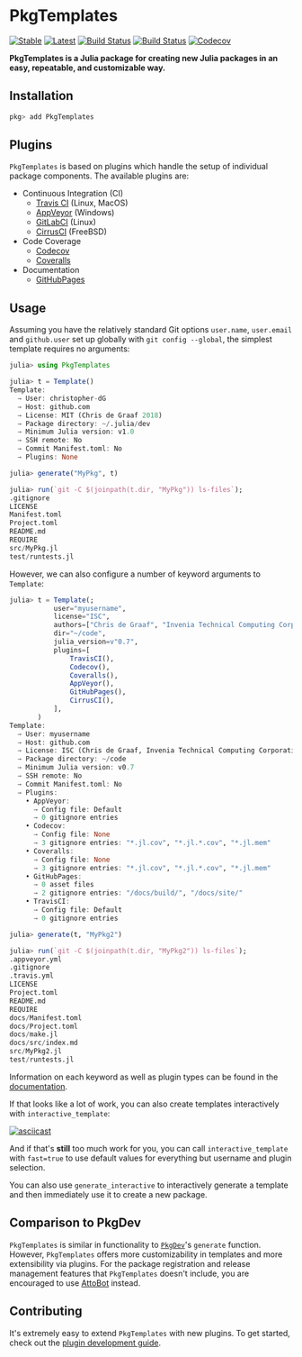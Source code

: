 # PkgTemplates

[![Stable](https://img.shields.io/badge/docs-stable-blue.svg)](https://invenia.github.io/PkgTemplates.jl/stable)
[![Latest](https://img.shields.io/badge/docs-latest-blue.svg)](https://invenia.github.io/PkgTemplates.jl/latest)
[![Build Status](https://travis-ci.org/invenia/PkgTemplates.jl.svg?branch=master)](https://travis-ci.org/invenia/PkgTemplates.jl)
[![Build Status](https://ci.appveyor.com/api/projects/status/r24xamruqlm88uti/branch/master?svg=true)](https://ci.appveyor.com/project/christopher-dG/pkgtemplates-jl/branch/master)
[![Codecov](https://codecov.io/gh/invenia/PkgTemplates.jl/branch/master/graph/badge.svg)](https://codecov.io/gh/invenia/PkgTemplates.jl)

**PkgTemplates is a Julia package for creating new Julia packages in an easy,
repeatable, and customizable way.**

## Installation

```julia
pkg> add PkgTemplates
```

## Plugins

`PkgTemplates` is based on plugins which handle the setup of individual package components.
The available plugins are:

* Continuous Integration (CI)
  * [Travis CI](https://travis-ci.com) (Linux, MacOS)
  * [AppVeyor](https://appveyor.com) (Windows)
  * [GitLabCI](https://gitlab.com) (Linux)
  * [CirrusCI](https://cirrus-ci.org) (FreeBSD)
* Code Coverage
  * [Codecov](https://codecov.io)
  * [Coveralls](https://coveralls.io)
* Documentation
  * [GitHubPages](https://pages.github.com)

## Usage

Assuming you have the relatively standard Git options `user.name`, `user.email` and `github.user` set up globally with `git config --global`, the simplest template requires no arguments:

```julia
julia> using PkgTemplates

julia> t = Template()
Template:
  → User: christopher-dG
  → Host: github.com
  → License: MIT (Chris de Graaf 2018)
  → Package directory: ~/.julia/dev
  → Minimum Julia version: v1.0
  → SSH remote: No
  → Commit Manifest.toml: No
  → Plugins: None

julia> generate("MyPkg", t)

julia> run(`git -C $(joinpath(t.dir, "MyPkg")) ls-files`);
.gitignore
LICENSE
Manifest.toml
Project.toml
README.md
REQUIRE
src/MyPkg.jl
test/runtests.jl
```

However, we can also configure a number of keyword arguments to `Template`:

```julia
julia> t = Template(;
           user="myusername",
           license="ISC",
           authors=["Chris de Graaf", "Invenia Technical Computing Corporation"],
           dir="~/code",
           julia_version=v"0.7",
           plugins=[
               TravisCI(),
               Codecov(),
               Coveralls(),
               AppVeyor(),
               GitHubPages(),
               CirrusCI(),
           ],
       )
Template:
  → User: myusername
  → Host: github.com
  → License: ISC (Chris de Graaf, Invenia Technical Computing Corporation 2018)
  → Package directory: ~/code
  → Minimum Julia version: v0.7
  → SSH remote: No
  → Commit Manifest.toml: No
  → Plugins:
    • AppVeyor:
      → Config file: Default
      → 0 gitignore entries
    • Codecov:
      → Config file: None
      → 3 gitignore entries: "*.jl.cov", "*.jl.*.cov", "*.jl.mem"
    • Coveralls:
      → Config file: None
      → 3 gitignore entries: "*.jl.cov", "*.jl.*.cov", "*.jl.mem"
    • GitHubPages:
      → 0 asset files
      → 2 gitignore entries: "/docs/build/", "/docs/site/"
    • TravisCI:
      → Config file: Default
      → 0 gitignore entries

julia> generate(t, "MyPkg2")

julia> run(`git -C $(joinpath(t.dir, "MyPkg2")) ls-files`);
.appveyor.yml
.gitignore
.travis.yml
LICENSE
Project.toml
README.md
REQUIRE
docs/Manifest.toml
docs/Project.toml
docs/make.jl
docs/src/index.md
src/MyPkg2.jl
test/runtests.jl
```

Information on each keyword as well as plugin types can be found in the
[documentation](https://invenia.github.io/PkgTemplates.jl/stable).

If that looks like a lot of work, you can also create templates interactively
with `interactive_template`:

[![asciicast](https://asciinema.org/a/31bZqW9u8h5RHpd7gtsemioRV.png)](https://asciinema.org/a/31bZqW9u8h5RHpd7gtsemioRV)

And if that's **still** too much work for you, you can call
`interactive_template` with `fast=true` to use default values for everything
but username and plugin selection.

You can also use `generate_interactive` to interactively generate a template and then
immediately use it to create a new package.

## Comparison to PkgDev

`PkgTemplates` is similar in functionality to
[`PkgDev`](https://github.com/JuliaLang/PkgDev.jl)'s `generate` function. However,
`PkgTemplates` offers more customizability in templates and more extensibility via plugins.
For the package registration and release management features that `PkgTemplates` doesn't
include, you are encouraged to use [AttoBot](https://github.com/apps/attobot) instead.

## Contributing

It's extremely easy to extend `PkgTemplates` with new plugins. To get started,
check out the
[plugin development guide](https://invenia.github.io/PkgTemplates.jl/stable/pages/plugin_development.html).
